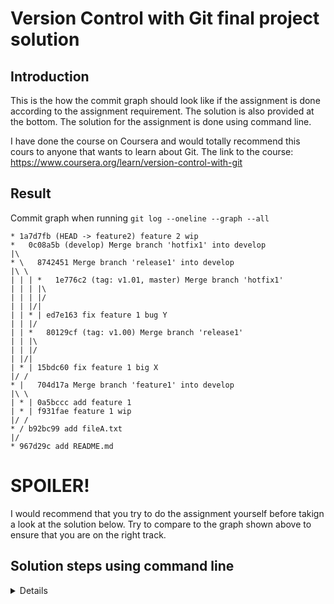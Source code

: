 # Version Control with Git final project solution

## Introduction
This is the how the commit graph should look like if the assignment is done according to the assignment requirement. The solution is also provided at the bottom. The solution for the assignment is done using command line.

I have done the course on Coursera and would totally recommend this cours to anyone that wants to learn about Git. The link to the course: https://www.coursera.org/learn/version-control-with-git

## Result
Commit graph when running `git log --oneline --graph --all`

```
* 1a7d7fb (HEAD -> feature2) feature 2 wip
*   0c08a5b (develop) Merge branch 'hotfix1' into develop
|\
* \   8742451 Merge branch 'release1' into develop
|\ \
| | | *   1e776c2 (tag: v1.01, master) Merge branch 'hotfix1'
| | | |\
| | | |/
| | |/|
| | * | ed7e163 fix feature 1 bug Y
| | |/
| | *   80129cf (tag: v1.00) Merge branch 'release1'
| | |\
| | |/
| |/|
| * | 15bdc60 fix feature 1 big X
|/ /
* |   704d17a Merge branch 'feature1' into develop
|\ \
| * | 0a5bccc add feature 1
| * | f931fae feature 1 wip
|/ /
* / b92bc99 add fileA.txt
|/
* 967d29c add README.md
```

# SPOILER!
I would recommend that you try to do the assignment yourself before takign a look at the solution below. Try to compare to the graph shown above to ensure that you are on the right track.

## Solution steps using command line
<details>
<pre>
<code>
git init
touch README.md
git add README.md
git commit -m "add README.md"
git checkout -b develop
touch fileA.txt
git add fileA.txt
git commit -m "add fileA.txt"
git checkout -b feature1
echo "feature 1 wip" > fileA.txt
git add fileA.txt
git commit -m "feature 1 wip"
echo "feature 1 with 2 bugs" > fileA.txt
git add fileA.txt
git commit -m "add feature 1"
git checkout develop
git merge --no-ff feature1 # Use default merge message
git branch -d feature1
git checkout -b feature2
echo "feature 2 wip" >> fileA.txt
git add fileA.txt
git commit -m "feature 2 wip"
git checkout develop
git checkout -b release1
echo "feature 1 with 1 bug" > fileA.txt
git add fileA.txt
git commit -m "fix feature 1 bug X"
git checkout master
git merge --no-ff release1 # Use default merge message
git tag v1.00
git checkout develop
git merge --no-ff release1 # Use default merge message
git branch -d release1
git checkout feature2
git rebase develop # Fix merge conflict before running next command
git add fileA.txt
git rebase --continue # Use default rebase message
git checkout master
git checkout -b hotfix1
echo "feature 1" > fileA.txt
git add fileA.txt
git commit -m "fix feature 1 bug Y"
git checkout master
git merge --no-ff hotfix1 # Use default merge message
git tag v1.01
git checkout develop
git merge --no-ff hotfix1 # Use default merge message
git branch -d hotfix1
git checkout feature2
git rebase develop # Fix merge conflict before running the next command
git add fileA.txt
git rebase --continue # Use defaulte rebase messages
</pre>
</code>
</details>